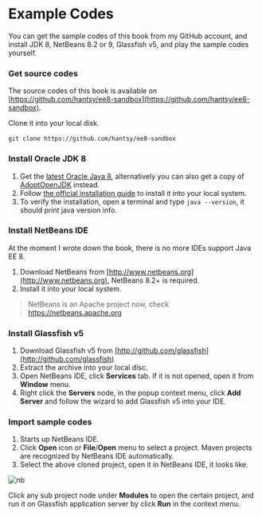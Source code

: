 # Example Codes

You can get the sample codes of this book from my GitHub account, and install JDK 8, NetBeans 8.2 or 9, Glassfish v5, and play the sample codes yourself.

### Get source codes

The source codes of this book is available on [https://github.com/hantsy/ee8-sandbox](https://github.com/hantsy/ee8-sandbox).

Clone it into your local disk.

```text
git clone https://github.com/hantsy/ee8-sandbox
```

### Install Oracle JDK 8

1. Get the [latest Oracle Java 8](http://java.oracle.com), alternatively you can also get a copy of [AdoptOpenJDK](https://adoptopenjdk.net/) instead.
2. Follow [the official installation guide](https://docs.oracle.com/javase/8/docs/technotes/guides/install/install_overview.html) to install it into your local system.
3. To verify the installation, open a terminal and type `java --version`, it should print java version info.

### Install NetBeans IDE

At the moment I wrote down the book, there is no more  IDEs support Java EE 8.

1. Download NetBeans from [http://www.netbeans.org](http://www.netbeans.org),  NetBeans 8.2+ is required.
2. Install it into your local system.

>NetBeans is an Apache project now, check https://netbeans.apache.org

### Install Glassfish v5

1. Download Glassfish v5 from [http://github.com/glassfish](http://github.com/glassfish)
2. Extract the archive into your local disc.
3. Open NetBeans IDE, click **Services** tab. If it is not opened, open it from **Window** menu.
4. Right click the **Servers** node, in the popup context menu, click **Add Server** and follow the wizard to add Glassfish v5 into your IDE.

### Import sample codes

1. Starts up NetBeans IDE.
2. Click **Open** icon or **File**/**Open** menu to select a project. Maven projects are recognized by NetBeans IDE automatically.
3. Select the above cloned project, open it in NetBeans IDE, it looks like.

![nb](..\.gitbook\assets\nb-javaee8.png)

Click any sub project node under **Modules** to open the certain project, and run it on Glassfish application server by click **Run** in the context menu.



